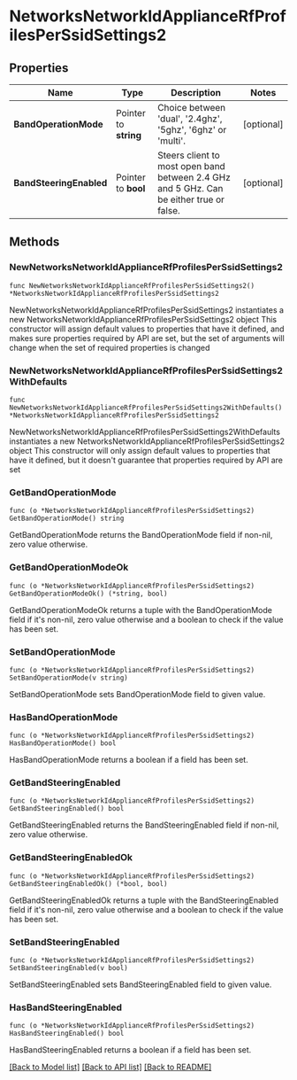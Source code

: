 # NetworksNetworkIdApplianceRfProfilesPerSsidSettings2

## Properties

Name | Type | Description | Notes
------------ | ------------- | ------------- | -------------
**BandOperationMode** | Pointer to **string** | Choice between &#39;dual&#39;, &#39;2.4ghz&#39;, &#39;5ghz&#39;, &#39;6ghz&#39; or &#39;multi&#39;. | [optional] 
**BandSteeringEnabled** | Pointer to **bool** | Steers client to most open band between 2.4 GHz and 5 GHz. Can be either true or false. | [optional] 

## Methods

### NewNetworksNetworkIdApplianceRfProfilesPerSsidSettings2

`func NewNetworksNetworkIdApplianceRfProfilesPerSsidSettings2() *NetworksNetworkIdApplianceRfProfilesPerSsidSettings2`

NewNetworksNetworkIdApplianceRfProfilesPerSsidSettings2 instantiates a new NetworksNetworkIdApplianceRfProfilesPerSsidSettings2 object
This constructor will assign default values to properties that have it defined,
and makes sure properties required by API are set, but the set of arguments
will change when the set of required properties is changed

### NewNetworksNetworkIdApplianceRfProfilesPerSsidSettings2WithDefaults

`func NewNetworksNetworkIdApplianceRfProfilesPerSsidSettings2WithDefaults() *NetworksNetworkIdApplianceRfProfilesPerSsidSettings2`

NewNetworksNetworkIdApplianceRfProfilesPerSsidSettings2WithDefaults instantiates a new NetworksNetworkIdApplianceRfProfilesPerSsidSettings2 object
This constructor will only assign default values to properties that have it defined,
but it doesn't guarantee that properties required by API are set

### GetBandOperationMode

`func (o *NetworksNetworkIdApplianceRfProfilesPerSsidSettings2) GetBandOperationMode() string`

GetBandOperationMode returns the BandOperationMode field if non-nil, zero value otherwise.

### GetBandOperationModeOk

`func (o *NetworksNetworkIdApplianceRfProfilesPerSsidSettings2) GetBandOperationModeOk() (*string, bool)`

GetBandOperationModeOk returns a tuple with the BandOperationMode field if it's non-nil, zero value otherwise
and a boolean to check if the value has been set.

### SetBandOperationMode

`func (o *NetworksNetworkIdApplianceRfProfilesPerSsidSettings2) SetBandOperationMode(v string)`

SetBandOperationMode sets BandOperationMode field to given value.

### HasBandOperationMode

`func (o *NetworksNetworkIdApplianceRfProfilesPerSsidSettings2) HasBandOperationMode() bool`

HasBandOperationMode returns a boolean if a field has been set.

### GetBandSteeringEnabled

`func (o *NetworksNetworkIdApplianceRfProfilesPerSsidSettings2) GetBandSteeringEnabled() bool`

GetBandSteeringEnabled returns the BandSteeringEnabled field if non-nil, zero value otherwise.

### GetBandSteeringEnabledOk

`func (o *NetworksNetworkIdApplianceRfProfilesPerSsidSettings2) GetBandSteeringEnabledOk() (*bool, bool)`

GetBandSteeringEnabledOk returns a tuple with the BandSteeringEnabled field if it's non-nil, zero value otherwise
and a boolean to check if the value has been set.

### SetBandSteeringEnabled

`func (o *NetworksNetworkIdApplianceRfProfilesPerSsidSettings2) SetBandSteeringEnabled(v bool)`

SetBandSteeringEnabled sets BandSteeringEnabled field to given value.

### HasBandSteeringEnabled

`func (o *NetworksNetworkIdApplianceRfProfilesPerSsidSettings2) HasBandSteeringEnabled() bool`

HasBandSteeringEnabled returns a boolean if a field has been set.


[[Back to Model list]](../README.md#documentation-for-models) [[Back to API list]](../README.md#documentation-for-api-endpoints) [[Back to README]](../README.md)


